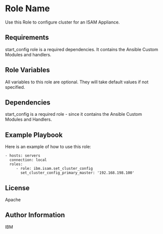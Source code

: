 Role Name
=========

Use this Role to configure cluster for an ISAM Appliance.

Requirements
------------

start_config role is a required dependencies. It contains the Ansible Custom Modules and handlers.

Role Variables
--------------

All variables to this role are optional. They will take default values if not specified.

Dependencies
------------

start_config is a required role - since it contains the Ansible Custom Modules and Handlers.

Example Playbook
----------------

Here is an example of how to use this role:

    - hosts: servers
      connection: local
      roles:
         - role: ibm.isam.set_cluster_config
           set_cluster_config_primary_master: '192.168.198.100'

License
-------

Apache

Author Information
------------------

IBM
